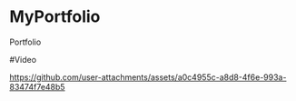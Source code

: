 # MyPortfolio
Portfolio

#Video

https://github.com/user-attachments/assets/a0c4955c-a8d8-4f6e-993a-83474f7e48b5

